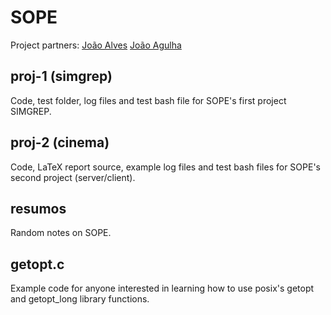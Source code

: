 # SOPE

Project partners:
[João Alves](https://github.com/xjoaoalvesx)
[João Agulha](github.com/joaoagulha)

## proj-1 (simgrep)

Code, test folder, log files and test bash file for SOPE's first project SIMGREP.

## proj-2 (cinema)

Code, LaTeX report source, example log files and test bash files for SOPE's second project (server/client).

## resumos

Random notes on SOPE.

## getopt.c

Example code for anyone interested in learning how to use posix's getopt and getopt_long library functions.
